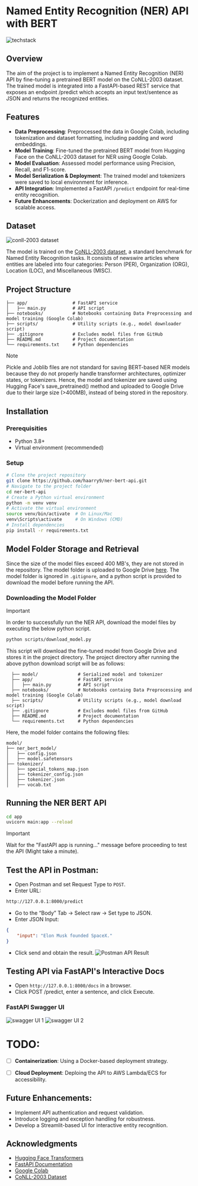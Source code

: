 # Named Entity Recognition (NER) API with BERT

![techstack](tech_stack.png)

## Overview

The aim of the project is to implement a Named Entity Recognition (NER) API by fine-tuning a pretrained BERT model on the CoNLL-2003 dataset. The trained model is integrated into a FastAPI-based REST service that exposes an endpoint /predict which accepts an input text/sentence as JSON and returns the recognized entities. 

## Features
- **Data Preprocessing**: Preprocessed the data in Google Colab, including tokenization and dataset formatting, including padding and word embeddings.
- **Model Training**: Fine-tuned the pretrained BERT model from Hugging Face on the CoNLL-2003 dataset for NER using Google Colab.
- **Model Evaluation**: Assessed model performance using Precision, Recall, and F1-score.
- **Model Serialization & Deployment**: The trained model and tokenizers were saved to local environment for inference.
- **API Integration**: Implemented a FastAPI `/predict` endpoint for real-time entity recognition.
- **Future Enhancements**: Dockerization and deployment on AWS for scalable access.

## Dataset
![conll-2003 dataset](conll-2003.png)

The model is trained on the [CoNLL-2003 dataset](https://huggingface.co/datasets/eriktks/conll2003), a standard benchmark for Named Entity Recognition tasks. It consists of newswire articles where entities are labeled into four categories: Person (PER), Organization (ORG), Location (LOC), and Miscellaneous (MISC). 

## Project Structure

```
├── app/                 # FastAPI service
│   ├── main.py          # API script
├── notebooks/           # Notebooks containing Data Preprocessing and model training (Google Colab)
├── scripts/             # Utility scripts (e.g., model downloader script)
├── .gitignore           # Excludes model files from GitHub
├── README.md            # Project documentation
└── requirements.txt     # Python dependencies
```
> [!NOTE]  
> Pickle and Joblib files are not standard for saving BERT-based NER models because they do not properly handle transformer architectures, optimizer states, or tokenizers. Hence, the model and tokenizer are saved using Hugging Face's save_pretrained() method and uploaded to Google Drive due to their large size (>400MB), instead of being stored in the repository.

## Installation

### Prerequisities
- Python 3.8+
- Virtual environment (recommended)

### Setup

```bash
# Clone the project repository
git clone https://github.com/haarry9/ner-bert-api.git
# Navigate to the project folder
cd ner-bert-api
# Create a Python virtual environment
python -m venv venv
# Activate the virtual environment
source venv/bin/activate  # On Linux/Mac
venv\Scripts\activate     # On Windows (CMD)
# Install dependencies
pip install -r requirements.txt
```
## Model Folder Storage and Retrieval
Since the size of the model files exceed 400 MB's, they are not stored in the repository. The model folder is uploaded to Google Drive [here](https://drive.google.com/file/d/1TjtdVLCQ1So2TC6ylo6Rttyp2l_yXpvX/view?usp=drive_link). The model folder is ignored in `.gitignore`, and a python script is provided to download the model before running the API.

### Downloading the Model Folder
> [!IMPORTANT]  
> In order to successfully run the NER API, download the model files by executing the below python script.

```bash
python scripts/download_model.py
```
This script will download the fine-tuned model from Google Drive and stores it in the project directory.
The project directory after running the above python download script will be as follows:
```
  ├── model/               # Serialized model and tokenizer
  ├── app/                 # FastAPI service
  │   ├── main.py          # API script
  ├── notebooks/           # Notebooks containg Data Preprocessing and model training (Google Colab)
  ├── scripts/             # Utility scripts (e.g., model download script)
  ├── .gitignore           # Excludes model files from GitHub
  ├── README.md            # Project documentation
  └── requirements.txt     # Python dependencies
```
Here, the model folder contains the following files:
```
model/
├── ner_bert_model/
│   ├── config.json
│   ├── model.safetensors
├── tokenizer/
│   ├── special_tokens_map.json
│   ├── tokenizer_config.json
│   ├── tokenizer.json
│   ├── vocab.txt
```
## Running the NER BERT API
```bash
cd app
uvicorn main:app --reload
```
> [!IMPORTANT]  
> Wait for the "FastAPI app is running..." message before proceeding to test the API (Might take a minute).


## Test the API in Postman:
- Open Postman and set Request Type to `POST`.
- Enter URL:
```bash
http://127.0.0.1:8000/predict
```
- Go to the “Body” Tab → Select raw → Set type to JSON.
- Enter JSON Input:
```json
{
    "input": "Elon Musk founded SpaceX."
}
```
- Click send and obtain the result.
![Postman API Result](postman_api_result.png)


## Testing API via FastAPI's Interactive Docs
- Open `http://127.0.0.1:8000/docs` in a browser.
- Click POST /predict, enter a sentence, and click Execute.

### FastAPI Swagger UI 
![swagger UI 1](ui1.png)
![swagger UI 2](ui2.png)



# TODO:
- [ ] **Containerization**: Using a Docker-based deployment strategy.
- [ ] **Cloud Deployment**: Deploing the API to AWS Lambda/ECS for accessibility.


## Future Enhancements:
- Implement API authentication and request validation.
- Introduce logging and exception handling for robustness.
- Develop a Streamlit-based UI for interactive entity recognition.

## Acknowledgments
- [Hugging Face Transformers](https://huggingface.co/transformers/)
- [FastAPI Documentation](https://fastapi.tiangolo.com/)
- [Google Colab](https://colab.research.google.com/)
- [CoNLL-2003 Dataset](https://www.kaggle.com/datasets/alaakhaled/conll003-ner)
